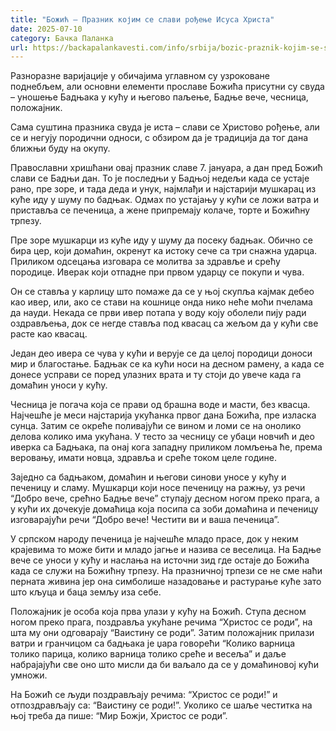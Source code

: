 ```yaml
---
title: "Божић – Празник којим се слави рођење Исуса Христа"
date: 2025-07-10
category: Бачка Паланка
url: https://backapalankavesti.com/info/srbija/bozic-praznik-kojim-se-slavi-rodjenje-isusa-hrista/
---
```


Разноразне варијације у обичајима углавном су узроковане поднебљем, али основни елементи прославе Божића присутни су свуда – уношење Бадњака у кућу и његово паљење, Бадње вече, чесница, положајник.

Сама суштина празника свуда је иста – слави се Христово рођење, али се и негују породични односи, с обзиром да је традиција да тог дана ближњи буду на окупу.

Православни хришћани овај празник славе 7. јануара, а дан пред Божић слави се Бадњи дан. То је последњи у Бадњој недељи када се устаје рано, пре зоре, и тада деда и унук, најмлађи и најстарији мушкарац из куће иду у шуму по бадњак. Одмах по устајању у кући се ложи ватра и приставља се печеница, а жене припремају колаче, торте и Божићну трпезу.

Пре зоре мушкарци из куће иду у шуму да посеку бадњак. Обично се бира цер, који домаћин, окренут ка истоку сече са три снажна ударца. Приликом одсецања изговара се молитва за здравље и срећу породице. Иверак који отпадне при првом ударцу се покупи и чува.

Он се ставља у карлицу што помаже да се у њој скупља кајмак дебео као ивер, или, ако се стави на кошнице онда нико неће моћи пчелама да науди. Некада се први ивер потапа у воду коју оболели пију ради оздрављења, док се негде ставља под квасац са жељом да у кући све расте као квасац.

Један део ивера се чува у кући и верује се да целој породици доноси мир и благостање. Бадњак се ка кући носи на десном рамену, а када се донесе усправи се поред улазних врата и ту стоји до увече када га домаћин уноси у кућу.

Чесница је погача која се прави од брашна воде и масти, без квасца. Најчешће је меси најстарија укућанка првог дана Божића, пре изласка сунца. Затим се окреће поливајући се вином и ломи се на онолико делова колико има укућана. У тесто за чесницу се убаци новчић и део иверка са Бадњака, па онај кога западну приликом ломљења ће, према веровању, имати новца, здравља и среће током целе године.

Заједно са бадњаком, домаћин и његови синови уносе у кућу и печеницу и сламу. Мушкарци који носе печеницу на ражњу, уз речи “Добро вече, срећно Бадње вече” ступају десном ногом преко прага, а у кући их дочекује домаћица која посипа са зоби домаћина и печеницу изговарајући речи “Добро вече! Честити ви и ваша печеница”.

У српском народу печеница је најчешће младо прасе, док у неким крајевима то може бити и младо јагње и назива се веселица. На Бадње вече се уноси у кућу и наслања на источни зид где остаје до Божића када се служи на Божићну трпезу. На празничној трпези се не сме наћи перната живина јер она симболише назадовање и растурање куће зато што кљуца и баца земљу иза себе.

Положајник је особа која прва улази у кућу на Божић. Ступа десном ногом преко прага, поздравља укућане речима “Христос се роди”, на шта му они одговарају “Ваистину се роди”. Затим положајник прилази ватри и гранчицом са бадњака је џара говорећи “Колико варница толико парица, колико варница толико среће и весеља” и даље набрајајући све оно што мисли да би ваљало да се у домаћиновој кући умножи.

На Божић се људи поздрављају речима: “Христос се роди!” и отпоздрављају са: “Ваистину се роди!”. Уколико се шаље честитка на њој треба да пише: “Мир Божји, Христос се роди”.
